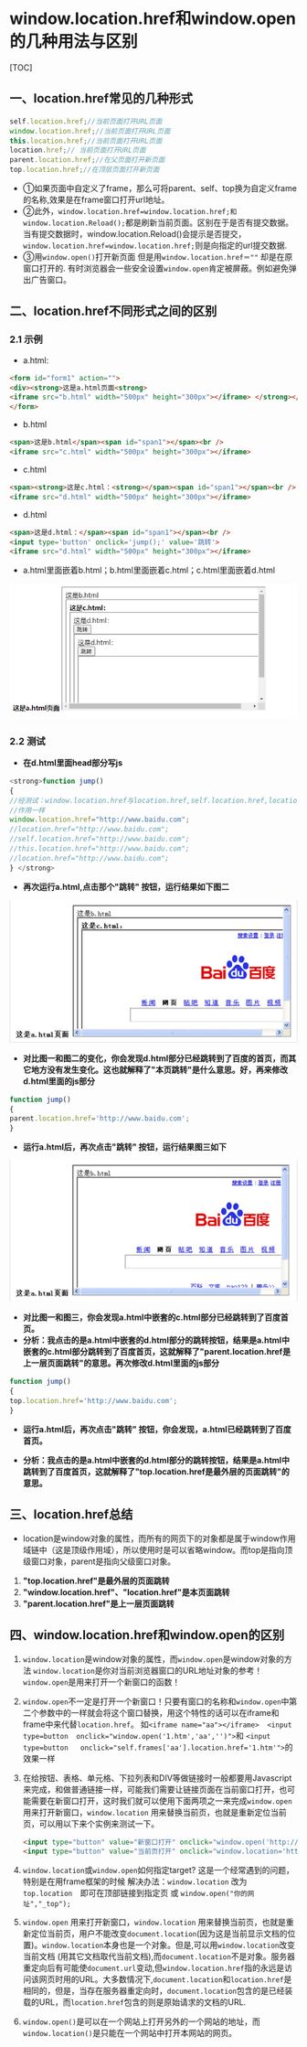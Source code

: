# window.location.href和window.open的几种用法与区别

[TOC]

## 一、location.href常见的几种形式

```js
self.location.href;//当前页面打开URL页面
window.location.href;//当前页面打开URL页面
this.location.href;//当前页面打开URL页面
location.href;// 当前页面打开URL页面
parent.location.href;//在父页面打开新页面
top.location.href;//在顶层页面打开新页面  
```

- ①如果页面中自定义了frame，那么可将parent、self、top换为自定义frame的名称,效果是在frame窗口打开url地址。
- ②此外，`window.location.href=window.location.href;和window.location.Reload();`都是刷新当前页面。区别在于是否有提交数据。当有提交数据时，window.location.Reload()会提示是否提交，`window.location.href=window.location.href;`则是向指定的url提交数据.
- ③用`window.open()`打开新页面 
  但是用`window.location.href＝""` 却是在原窗口打开的. 有时浏览器会一些安全设置`window.open`肯定被屏蔽。例如避免弹出广告窗口。

## 二、location.href不同形式之间的区别

### 2.1 示例

- a.html:

```html
<form id="form1" action="">
<div><strong>这是a.html页面<strong>
<iframe src="b.html" width="500px" height="300px"></iframe> </strong></strong></div>
</form>
```

- b.html

```html
<span>这是b.html</span><span id="span1"></span><br />
<iframe src="c.html" width="500px" height="300px"></iframe>
```

- c.html

```html
<span><strong>这是c.html：<strong></span><span id="span1"></span><br />
<iframe src="d.html" width="500px" height="300px"></iframe>
```

- d.html

```html
<span>这是d.html：</span><span id="span1"></span><br />
<input type='button' onclick='jump();' value='跳转'>
<iframe src="d.html" width="500px" height="300px"></iframe>
```

- a.html里面嵌着b.html；b.html里面嵌着c.html；c.html里面嵌着d.html

![](images/01.png)

### 2.2 测试

- **在d.html里面head部分写js**

```js
<strong>function jump()
{
//经测试：window.location.href与location.href,self.location.href,location.href都是本页面跳转
//作用一样
window.location.href="http://www.baidu.com";
//location.href="http://www.baidu.com";
//self.location.href="http://www.baidu.com";
//this.location.href="http://www.baidu.com";
//location.href="http://www.baidu.com";
} </strong>
```

- **再次运行a.html,点击那个"跳转" 按钮，运行结果如下图二**

![](images/02.png)

- **对比图一和图二的变化，你会发现d.html部分已经跳转到了百度的首页，而其它地方没有发生变化。这也就解释了"本页跳转"是什么意思。好，再来修改d.html里面的js部分**

```js
function jump()
{
parent.location.href='http://www.baidu.com';
}
```

- **运行a.html后，再次点击"跳转" 按钮，运行结果图三如下**

![](images/03.png)

- **对比图一和图三，你会发现a.html中嵌套的c.html部分已经跳转到了百度首页。**
- **分析：我点击的是a.html中嵌套的d.html部分的跳转按钮，结果是a.html中嵌套的c.html部分跳转到了百度首页，这就解释了"parent.location.href是上一层页面跳转"的意思。再次修改d.html里面的js部分**

```js
function jump()
{
top.location.href='http://www.baidu.com';
}
```

- **运行a.html后，再次点击"跳转" 按钮，你会发现，a.html已经跳转到了百度首页。**

-  **分析：我点击的是a.html中嵌套的d.html部分的跳转按钮，结果是a.html中跳转到了百度首页，这就解释了"top.location.href是最外层的页面跳转"的意思。**

## 三、location.href总结

- location是window对象的属性，而所有的网页下的对象都是属于window作用域链中（这是顶级作用域），所以使用时是可以省略window。而top是指向顶级窗口对象，parent是指向父级窗口对象。

1. **"top.location.href"是最外层的页面跳转**
2. **"window.location.href"、"location.href"是本页面跳转**
3. **"parent.location.href"是上一层页面跳转**

## 四、window.location.href和window.open的区别

1. `window.location`是window对象的属性，而`window.open`是window对象的方法 `window.location`是你对当前浏览器窗口的URL地址对象的参考！`window.open`是用来打开一个新窗口的函数！

2. `window.open`不一定是打开一个新窗口！只要有窗口的名称和`window.open`中第二个参数中的一样就会将这个窗口替换，用这个特性的话可以在iframe和frame中来代替`location.href`。 
   如`<iframe name="aa"></iframe>  <input type=button  onclick="window.open('1.htm','aa','')">`和  `<input type=button  
     onclick="self.frames['aa'].location.href='1.htm'">`的效果一样 

3. 在给按钮、表格、单元格、下拉列表和DIV等做链接时一般都要用Javascript来完成，和做普通链接一样，可能我们需要让链接页面在当前窗口打开，也可能需要在新窗口打开，这时我们就可以使用下面两项之一来完成`window.open` 用来打开新窗口，`window.location` 用来替换当前页，也就是重新定位当前页，可以用以下来个实例来测试一下。 

   ```html
   <input type="button" value="新窗口打开" onclick="window.open('http://www.google.com')"> 
   <input type="button" value="当前页打开" onclick="window.location='http://www.google.com/'"> 
   ```

4. `window.location`或`window.open`如何指定target? 这是一个经常遇到的问题，特别是在用frame框架的时候 
   解决办法：`window.location` 改为 `top.location`　即可在顶部链接到指定页 或 `window.open("你的网址","_top");` 

5. `window.open` 用来打开新窗口，`window.location` 用来替换当前页，也就是重新定位当前页，用户不能改变`document.location`(因为这是当前显示文档的位置)。`window.location`本身也是一个对象。但是,可以用`window.location`改变当前文档 (用其它文档取代当前文档),而`document.location`不是对象。服务器重定向后有可能使`document.url`变动,但`window.location.href`指的永远是访问该网页时用的URL。大多数情况下,`document.location`和`location.href`是相同的，但是，当存在服务器重定向时，`document.location`包含的是已经装载的URL，而`location.href`包含的则是原始请求的文档的URL.

6. `window.open()`是可以在一个网站上打开另外的一个网站的地址，而`window.location()`是只能在一个网站中打开本网站的网页。